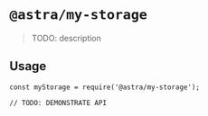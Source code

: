 # `@astra/my-storage`

> TODO: description

## Usage

```
const myStorage = require('@astra/my-storage');

// TODO: DEMONSTRATE API
```
